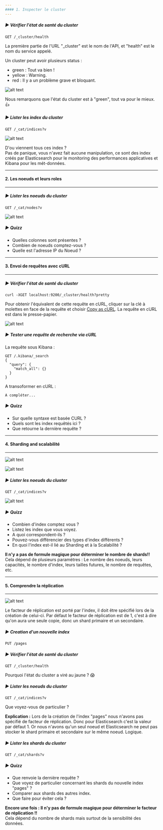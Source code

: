 ```yaml
---
#### 1. Inspecter le cluster
---
```


##### :arrow_forward: Vérifier l'état de santé du cluster

```
GET /_cluster/health
```

La première partie de l'URL "_cluster" est le nom de l'API, et "health" est le nom du service appelé.

Un cluster peut avoir plusieurs status : 
* green : Tout va bien !
* yellow : Warning.
* red : Il y a un problème grave et bloquant.

![alt text](https://i.ibb.co/GCnh5xd/001-Screenshot-2021-03-16-Elastic-Kibana.png "Learning Elasticsearch")

Nous remarquons que l'état du cluster est à "green", tout va pour le mieux. :thumbsup:

##### :arrow_forward: Lister les index du cluster

```
GET /_cat/indices?v
```

![alt text](https://i.ibb.co/SwtBfQd/002-Screenshot-2021-03-16-Elastic-Kibana.png "Learning Elasticsearch")

D'ou viennent tous ces index ?<br/>
Pas de panique, vous n'avez fait aucune manipulation, ce sont des index créés par Elasticsearch pour le monitoring des performances applicatives et Kibana pour les mét-données.

---
#### 2. Les noeuds et leurs roles
---

##### :arrow_forward: Lister les noeuds du cluster

```
GET /_cat/nodes?v
```

![alt text](https://i.ibb.co/KF5rmBT/003-Screenshot-2021-03-16-Elastic-Kibana.png "Learning Elasticsearch")

##### :arrow_forward: Quizz

- Quelles colonnes sont présentes ?
- Combien de noeuds comptez-vous ?
- Quelle est l'adresse IP du Noeud ?

---
#### 3. Envoi de requêtes avec cURL
---

##### :arrow_forward: Vérifier l'état de santé du cluster

```
curl -XGET localhost:9200/_cluster/health?pretty
```
Pour obtenir l'équivalent de cette requête en cURL, cliquer sur la clé à molettes en face de la requête et choisir <ins>Copy as cURL</ins>. La requête en cURL est dans le presse-papier.

![alt text](https://i.ibb.co/20rGfnT/004-Screenshot-from-2021-03-16-14-36-18.png "Learning Elasticsearch")

##### :arrow_forward: Tester une requête de recherche via cURL

La requête sous Kibana :
```
GET /.kibana/_search
{
  "query": {
    "match_all": {}
  }
}
```

A transoformer en cURL :
```
A compléter...
```

##### :arrow_forward: Quizz

- Sur quelle syntaxe est basée CURL ?
- Quels sont les index requêtés ici ?
- Que retourne la dernière requête ?

---
#### 4. Sharding and scalabilité
---

![alt text](https://i.ibb.co/S6tVg1C/005-Screenshot-from-2021-03-16-14-45-00.png "Learning Elasticsearch")

![alt text](https://i.ibb.co/m50WYWd/006-Screenshot-from-2021-03-16-14-44-05.png "Learning Elasticsearch")

##### :arrow_forward: Lister les noeuds du cluster

```
GET /_cat/indices?v
```

![alt text](https://i.ibb.co/cht4SX4/007-Screenshot-2021-03-16-Elastic-Kibana.png "Learning Elasticsearch")

##### :arrow_forward: Quizz

- Combien d'index comptez vous ?
- Listez les index que vous voyez.
- A quoi correspondent-ils ? 
- Pouvez-vous différencier des types d'index différents ?
- En quoi l'index est-il lié au Sharding et à la Scalabilité ?

**Il n'y a pas de formule magique pour déterminer le nombre de shards!!**<br/>
Cela dépend de plusieurs paramètres : Le nombre des noeuds, leurs capacités, le nombre d'index, leurs tailles futures, le nombre de requêtes, etc.

---
#### 5. Comprendre la réplication
---

![alt text](https://i.ibb.co/mFwPHXj/008-Screenshot-from-2021-03-16-15-12-14.png "Learning Elasticsearch")

Le facteur de réplication est porté par l'index, il doit être spécifié lors de la création de celui-ci.
Par défaut le facteur de réplication est de 1, c'est à dire qu'on aura une seule copie, donc un shard primaire et un secondaire.

##### :arrow_forward: Creation d'un nouvelle index

```
PUT /pages
```

##### :arrow_forward: Vérifier l'état de santé du cluster

```
GET /_cluster/health
```
Pourquoi l'état du cluster a viré au jaune ? :scream:

##### :arrow_forward: Lister les noeuds du cluster

```
GET /_cat/indices?v
```

Que voyez-vous de particulier ?

**Explication :** Lors de la création de l'index "pages" nous n'avons pas spécifié de facteur de réplication. Donc pour Elasticsearch c'est la valeur par défaut 1. Or nous n'avons qu'un seul noeud et Elasticsearch ne peut pas stocker le shard primaire et secondaire sur le même noeud. Logique.

##### :arrow_forward: Lister les shards du cluster

```
GET /_cat/shards?v
```

##### :arrow_forward: Quizz

- Que renvoie la dernière requête ?
- Que voyez de particulier concernant les shards du nouvelle index "pages" ?
- Comparer aux shards des autres index.
- Que faire pour éviter cela ?

**Encore une fois : Il n'y pas de formule magique pour déterminer le facteur de réplication !!**<br/>
Cela dépend du nombre de shards mais surtout de la sensibilité des données.
